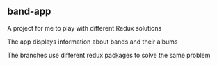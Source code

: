 ## band-app

A project for me to play with different Redux solutions

The app displays information about bands and their albums

The branches use different redux packages to solve the same problem
